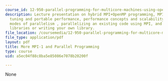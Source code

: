 ```yaml
---
course_id: 12-950-parallel-programming-for-multicore-machines-using-openmp-and-mpi-january-iap-2010
description: Lecture presentation on hybrid MPI+OpenMP programming, MPI performance
  tuning and portable performance, performance concepts and scalability, different
  modes of parallelism , parallelizing an existing code using MPI, and using 3rd party
  libraries or writing your own library.
file_location: /coursemedia/12-950-parallel-programming-for-multicore-machines-using-openmp-and-mpi-january-iap-2010/a5ec04f88c8ba5e85086e7078b20200f_MIT12_950IAP10_Lec5.pdf
file_type: application/pdf
layout: pdf
title: More MPI-1 and Parallel Programming
type: course
uid: a5ec04f88c8ba5e85086e7078b20200f

---
```

None